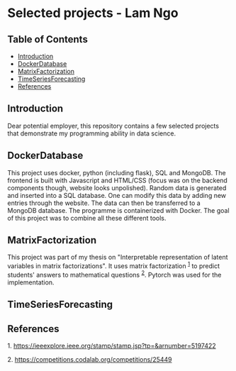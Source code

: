 # Selected projects - Lam Ngo

## Table of Contents

- [Introduction](#Introduction)
- [DockerDatabase](#DockerDatabase)
- [MatrixFactorization](#MatrixFactorization)
- [TimeSeriesForecasting](#TimeSeriesForecasting)
- [References](#references)


## Introduction
Dear potential employer,
this repository contains a few selected projects that demonstrate my programming ability in data science.

## DockerDatabase
This project uses docker, python (including flask), SQL and MongoDB. The frontend is built with Javascript and HTML/CSS (focus was on the backend components though, website looks unpolished). Random data is generated and inserted into a SQL database. One can modify this data by adding new entries through the website. The data can then be transferred to a MongoDB database. The programme is containerized with Docker.  The goal of this project was to combine all these different tools.


## MatrixFactorization
This project was part of my thesis on "Interpretable representation of latent variables in matrix factorizations". It uses matrix factorization <sup>[1](#myfootnote1)</sup> to predict students' answers to mathematical questions <sup>[2](#myfootnote2)</sup>. Pytorch was used for the implementation. 


## TimeSeriesForecasting




## References
<a name="myfootnote1">1</a>. https://ieeexplore.ieee.org/stamp/stamp.jsp?tp=&arnumber=5197422

<a name="myfootnote2">2</a>. https://competitions.codalab.org/competitions/25449










